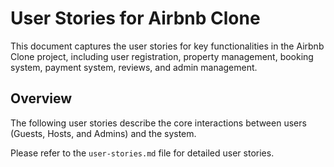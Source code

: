 # User Stories for Airbnb Clone

This document captures the user stories for key functionalities in the Airbnb Clone project, including user registration, property management, booking system, payment system, reviews, and admin management.

## Overview
The following user stories describe the core interactions between users (Guests, Hosts, and Admins) and the system.

Please refer to the `user-stories.md` file for detailed user stories.
